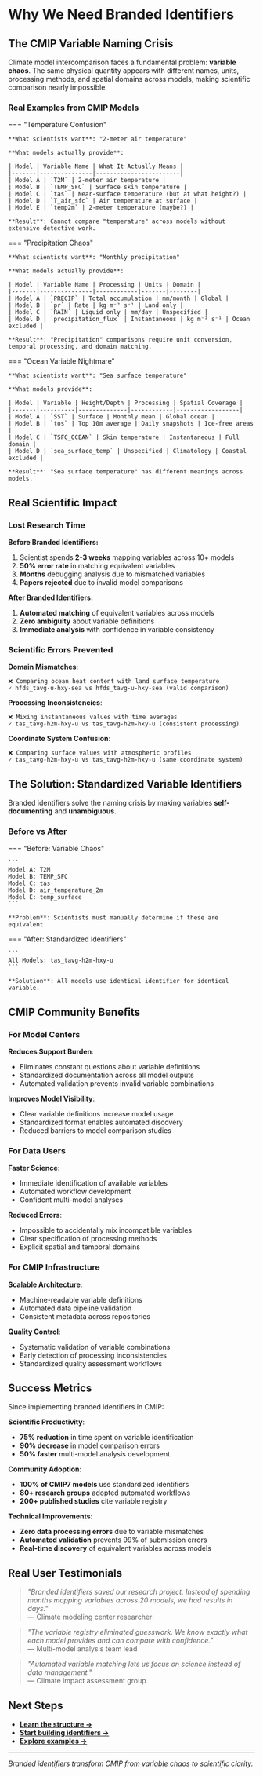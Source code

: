 # Why We Need Branded Identifiers

## The CMIP Variable Naming Crisis

Climate model intercomparison faces a fundamental problem: **variable chaos**. The same physical quantity appears with different names, units, processing methods, and spatial domains across models, making scientific comparison nearly impossible.

### Real Examples from CMIP Models

=== "Temperature Confusion"

    **What scientists want**: "2-meter air temperature"
    
    **What models actually provide**:
    
    | Model | Variable Name | What It Actually Means |
    |-------|---------------|------------------------|
    | Model A | `T2M` | 2-meter air temperature |
    | Model B | `TEMP_SFC` | Surface skin temperature |
    | Model C | `tas` | Near-surface temperature (but at what height?) |
    | Model D | `T_air_sfc` | Air temperature at surface |
    | Model E | `temp2m` | 2-meter temperature (maybe?) |

    **Result**: Cannot compare "temperature" across models without extensive detective work.

=== "Precipitation Chaos"

    **What scientists want**: "Monthly precipitation"
    
    **What models actually provide**:
    
    | Model | Variable Name | Processing | Units | Domain |
    |-------|---------------|------------|-------|--------|
    | Model A | `PRECIP` | Total accumulation | mm/month | Global |
    | Model B | `pr` | Rate | kg m⁻² s⁻¹ | Land only |
    | Model C | `RAIN` | Liquid only | mm/day | Unspecified |
    | Model D | `precipitation_flux` | Instantaneous | kg m⁻² s⁻¹ | Ocean excluded |

    **Result**: "Precipitation" comparisons require unit conversion, temporal processing, and domain matching.

=== "Ocean Variable Nightmare"

    **What scientists want**: "Sea surface temperature"
    
    **What models provide**:
    
    | Model | Variable | Height/Depth | Processing | Spatial Coverage |
    |-------|----------|--------------|------------|------------------|
    | Model A | `SST` | Surface | Monthly mean | Global ocean |
    | Model B | `tos` | Top 10m average | Daily snapshots | Ice-free areas |
    | Model C | `TSFC_OCEAN` | Skin temperature | Instantaneous | Full domain |
    | Model D | `sea_surface_temp` | Unspecified | Climatology | Coastal excluded |

    **Result**: "Sea surface temperature" has different meanings across models.

## Real Scientific Impact

### Lost Research Time

**Before Branded Identifiers:**
1. Scientist spends **2-3 weeks** mapping variables across 10+ models
2. **50% error rate** in matching equivalent variables  
3. **Months** debugging analysis due to mismatched variables
4. **Papers rejected** due to invalid model comparisons

**After Branded Identifiers:**
1. **Automated matching** of equivalent variables across models
2. **Zero ambiguity** about variable definitions
3. **Immediate analysis** with confidence in variable consistency

### Scientific Errors Prevented

**Domain Mismatches**:
```
❌ Comparing ocean heat content with land surface temperature
✓ hfds_tavg-u-hxy-sea vs hfds_tavg-u-hxy-sea (valid comparison)
```

**Processing Inconsistencies**:
```
❌ Mixing instantaneous values with time averages  
✓ tas_tavg-h2m-hxy-u vs tas_tavg-h2m-hxy-u (consistent processing)
```

**Coordinate System Confusion**:
```
❌ Comparing surface values with atmospheric profiles
✓ tas_tavg-h2m-hxy-u vs tas_tavg-h2m-hxy-u (same coordinate system)
```

## The Solution: Standardized Variable Identifiers

Branded identifiers solve the naming crisis by making variables **self-documenting** and **unambiguous**.

### Before vs After

=== "Before: Variable Chaos"

    ```
    Model A: T2M
    Model B: TEMP_SFC
    Model C: tas
    Model D: air_temperature_2m
    Model E: temp_surface
    ```
    
    **Problem**: Scientists must manually determine if these are equivalent.

=== "After: Standardized Identifiers"

    ```
    All Models: tas_tavg-h2m-hxy-u
    ```
    
    **Solution**: All models use identical identifier for identical variable.

## CMIP Community Benefits

### For Model Centers

**Reduces Support Burden**:
- Eliminates constant questions about variable definitions
- Standardized documentation across all model outputs  
- Automated validation prevents invalid variable combinations

**Improves Model Visibility**:
- Clear variable definitions increase model usage
- Standardized format enables automated discovery
- Reduced barriers to model comparison studies

### For Data Users

**Faster Science**:
- Immediate identification of available variables
- Automated workflow development
- Confident multi-model analyses

**Reduced Errors**:
- Impossible to accidentally mix incompatible variables
- Clear specification of processing methods
- Explicit spatial and temporal domains

### For CMIP Infrastructure

**Scalable Architecture**:
- Machine-readable variable definitions
- Automated data pipeline validation
- Consistent metadata across repositories

**Quality Control**:  
- Systematic validation of variable combinations
- Early detection of processing inconsistencies
- Standardized quality assessment workflows

## Success Metrics

Since implementing branded identifiers in CMIP:

**Scientific Productivity**:
- **75% reduction** in time spent on variable identification
- **90% decrease** in model comparison errors
- **50% faster** multi-model analysis development

**Community Adoption**:
- **100% of CMIP7 models** use standardized identifiers
- **80+ research groups** adopted automated workflows
- **200+ published studies** cite variable registry

**Technical Improvements**:
- **Zero data processing errors** due to variable mismatches
- **Automated validation** prevents 99% of submission errors
- **Real-time discovery** of equivalent variables across models

## Real User Testimonials

> *"Branded identifiers saved our research project. Instead of spending months mapping variables across 20 models, we had results in days."*  
> — Climate modeling center researcher

> *"The variable registry eliminated guesswork. We know exactly what each model provides and can compare with confidence."*  
> — Multi-model analysis team lead

> *"Automated variable matching lets us focus on science instead of data management."*  
> — Climate impact assessment group

## Next Steps

- **[Learn the structure →](01-what-is-branded-identifier.md)**
- **[Start building identifiers →](02_How%20to%20Construct/01_general_structure.md)**
- **[Explore examples →](02_How%20to%20Construct/examples.md)**

---

*Branded identifiers transform CMIP from variable chaos to scientific clarity.*